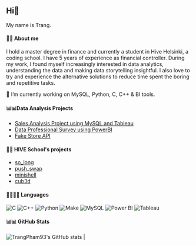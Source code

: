 ## Hi👋

<!--
**TrangPham93/TrangPham93** is a ✨ _special_ ✨ repository because its `README.md` (this file) appears on your GitHub profile.

- 🔭 I’m currently working on ...
- 🌱 I’m currently learning ...
- 👯 I’m looking to collaborate on ...
- 🤔 I’m looking for help with ...
- 💬 Ask me about ...
- 📫 How to reach me: ...
- 😄 Pronouns: ...
- ⚡ Fun fact: ...
-->
My name is Trang.

#### 🪪🪪 About me
I hold a master degree in finance and currently a student in Hive Helsinki, a coding school.
I have 5 years of experience as financial controller. 
During my work, I found myself increasingly interested in data analytics, understanding the data and making data storytelling insightful. I also love to try and experience the alternative solutions to reduce time spent the boring and repetitive tasks.

🔭 I’m currently working on MySQL, Python, C, C++ & BI tools.

#### 📊📊Data Analysis Projects
- [Sales Analysis Project using MySQL and Tableau](https://github.com/TrangPham93/Sales_Analysis_Portfolio_MySQL_Tableau.git)
- [Data Professional Survey using PowerBI](https://github.com/TrangPham93/Data_Professional_Survey_Power_BI.git)
- [Fake Store API](https://github.com/TrangPham93/Fake-Store-API)

#### 🐝🐝 HIVE School's projects
- [so_long](https://github.com/TrangPham93/so_long.git)
- [push_swap](https://github.com/TrangPham93/push_swap.git)
- [minishell](https://github.com/TrangPham93/minishell)
- [cub3d](https://github.com/TrangPham93/cub3d) 

#### 👨‍💻👨‍💻 Languages 

![C](https://img.shields.io/badge/C-555555?style=flat&logo=c) ![C++](https://img.shields.io/badge/C++-00599C?style=flat&logo=c%2B%2B) ![Python](https://img.shields.io/badge/Python-3776AB?style=flat&logo=python) ![Make](https://img.shields.io/badge/Make-F05032?style=flat&logo=gnu-make) ![MySQL](https://img.shields.io/badge/MySQL-4479A1?style=flat&logo=mysql) ![Power BI](https://img.shields.io/badge/Power%20BI-F2C811?style=flat&logo=power-bi) ![Tableau](https://img.shields.io/badge/Tableau-E97627?style=flat&logo=tableau)


#### :bar_chart::bar_chart: GitHub Stats
![TrangPham93's GitHub stats](https://github-readme-stats.vercel.app/api?username=TrangPham93&show_icons=true&theme=dark) |


  <!--
| | |
| --- | --- |
| ![Top Langs](### Languages

![C](https://img.shields.io/badge/C-555555?style=flat&logo=c)
![Python](https://img.shields.io/badge/Python-3776AB?style=flat&logo=python)
![JavaScript](https://img.shields.io/badge/JavaScript-F7DF1E?style=flat&logo=javascript)
) |
![TrangPham93's GitHub stats](https://github-readme-stats.vercel.app/api?username=TrangPham93&show_icons=true&theme=dark) |


  
    [![Anurag's GitHub stats](https://github-readme-stats.vercel.app/api?username=TrangPham93)](https://github.com/TrangPham93/github-readme-stats)
  | ![Top Langs](https://github-readme-stats.vercel.app/api/top-langs/?username=TrangPham93&layout=compact&theme=dark) | ![TrangPham93's GitHub stats](https://github-readme-stats.vercel.app/api?username=TrangPham93&show_icons=true&theme=dark) |

[![GitHub Streak](https://streak-stats.demolab.com?user=TrangPham93)](https://git.io/streak-stats)
-->
